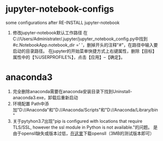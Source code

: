 # jupyter-notebook-configs
some configurations after RE-INSTALL jupyter-notebook


1. 修改jupyter-notebook默认工作路径
  在C://Users/Administrater/.jupyter/jupyter_notebook_config.py中找到#c.NotebookApp.notebook_dir =' '，删掉开头的注释"#"，在路径中输入要启动的目录路径。
  在jupyter的开始菜单快捷方式上右键属性，删除【目标】属性中的【%USERPROFILE%】，点击【应用】–【确定】。
 
# anaconda3

1. 完全删除anaconda需要在anaconda安装目录下找到Uninstall-anaconda3.exe，卸载后重新启动
2. 环境配置 Path中添加"D://Anaconda"和"D://Anaconda/Scripts"和"D://Anaconda/Library/bin"
3. 关于pytyhon3.7出现"pip is configured with locations that require TLS/SSL, however the ssl module in Python is not available."的问题。
  是由于opensll缺失或版本过低，[在这里](https://slproweb.com/products/Win32OpenSSL.html)下载opensll（3MB的测试版本即可）
  
